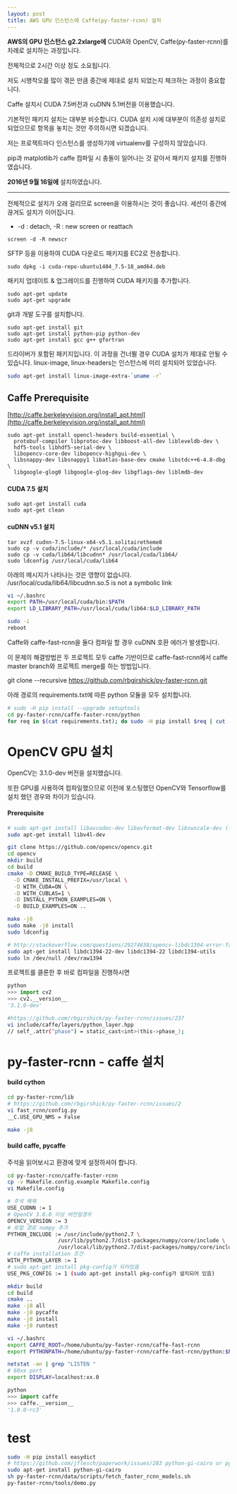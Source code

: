 ```yaml
---
layout: post
title: AWS GPU 인스턴스에 Caffe(py-faster-rcnn) 설치
---
```


**AWS의 GPU 인스턴스 g2.2xlarge에** CUDA와 OpenCV, Caffe(py-faster-rcnn)를 차례로 설치하는 과정입니다.

전체적으로 2시간 이상 정도 소요됩니다.

저도 시행착오를 많이 겪은 만큼 중간에 제대로 설치 되었는지 체크하는 과정이 중요합니다.

Caffe 설치시 CUDA 7.5버전과 cuDNN 5.1버전을 이용했습니다.

기본적인 패키지 설치는 대부분 비슷합니다. CUDA 설치 시에 대부분이 의존성 설치로 되었으므로 항목을 놓치는 것만 주의하시면 되겠습니다.

저는 프로젝트마다 인스턴스를 생성하기에 virtualenv를 구성하지 않았습니다.

pip과 matplotlib가 caffe 컴파일 시 충돌이 일어나는 것 같아서 패키지 설치를 진행하였습니다.

**2016년 9월 16일에** 설치하였습니다.

---

<div class='def'>
전체적으로 설치가 오래 걸리므로 screen을 이용하시는 것이 좋습니다. 세션이 중간에 끊겨도 설치가 이어집니다.
</div>

* -d : detach, -R : new screen or reattach

```
screen -d -R newscr
```

SFTP 등을 이용하여 CUDA 다운로드 패키지를 EC2로 전송합니다.

```
sudo dpkg -i cuda-repo-ubuntu1404_7.5-18_amd64.deb
```

패키지 업데이트 & 업그레이드를 진행하여 CUDA 패키지를 추가합니다.

```
sudo apt-get update
sudo apt-get upgrade
```

git과 개발 도구를 설치합니다.

```
sudo apt-get install git
sudo apt-get install python-pip python-dev
sudo apt-get install gcc g++ gfortran
```

드라이버가 포함된 패키지입니다. 이 과정을 건너뛸 경우 CUDA 설치가 제대로 안될 수 있습니다.
linux-image, linux-headers는 인스턴스에 미리 설치되어 있었습니다.

```bash
sudo apt-get install linux-image-extra-`uname -r`
```

## Caffe Prerequisite

[http://caffe.berkeleyvision.org/install_apt.html](http://caffe.berkeleyvision.org/install_apt.html)

```
sudo apt-get install opencl-headers build-essential \
  protobuf-compiler libprotoc-dev libboost-all-dev libleveldb-dev \
  hdf5-tools libhdf5-serial-dev \
  libopencv-core-dev libopencv-highgui-dev \
  libsnappy-dev libsnappy1 libatlas-base-dev cmake libstdc++6-4.8-dbg \
  libgoogle-glog0 libgoogle-glog-dev libgflags-dev liblmdb-dev
```

#### CUDA 7.5 설치

```
sudo apt-get install cuda
sudo apt-get clean
```

#### cuDNN v5.1 설치

```
tar xvzf cudnn-7.5-linux-x64-v5.1.solitairetheme8
sudo cp -v cuda/include/* /usr/local/cuda/include
sudo cp -v cuda/lib64/libcudnn* /usr/local/cuda/lib64/
sudo ldconfig /usr/local/cuda/lib64
```

아래의 메시지가 나타나는 것은 영향이 없습니다.
/usr/local/cuda/lib64/libcudnn.so.5 is not a symbolic link

```bash
vi ~/.bashrc
export PATH=/usr/local/cuda/bin:$PATH
export LD_LIBRARY_PATH=/usr/local/cuda/lib64:$LD_LIBRARY_PATH

sudo -i
reboot
```

Caffe와 caffe-fast-rcnn을 둘다 컴파일 할 경우 cuDNN 호환 에러가 발생합니다.

이 문제의 해결방법은 두 프로젝트 모두 caffe 기반이므로 caffe-fast-rcnn에서 caffe master branch와 프로젝트 merge를 하는 방법입니다.

git clone --recursive https://github.com/rbgirshick/py-faster-rcnn.git


<!--
```
git clone https://github.com/BVLC/caffe.git
cd caffe/python
```
-->


아래 경로의 requirements.txt에 따른 python 모듈을 모두 설치합니다.

```bash
# sudo -H pip install --upgrade setuptools
cd py-faster-rcnn/caffe-faster-rcnn/python
for req in $(cat requirements.txt); do sudo -H pip install $req | cut -d ">" -f1; done
```

# OpenCV GPU 설치

OpenCV는 3.1.0-dev 버전을 설치했습니다.

또한 GPU를 사용하여 컴파일했으므로 이전에 포스팅했던 OpenCV와 Tensorflow를 설치 했던 경우와 차이가 있습니다.

#### Prerequisite

```bash
# sudo apt-get install libavcodec-dev libavformat-dev libswscale-dev (설치되어 있음)
sudo apt-get install libv4l-dev
```

<!-- sudo apt-get install unzip
wget https://github.com/Itseez/opencv/archive/2.4.13.zip
unzip 2.4.13.zip
cd opencv-2.4.13 -->



```bash
git clone https://github.com/opencv/opencv.git
cd opencv
mkdir build
cd build
cmake -D CMAKE_BUILD_TYPE=RELEASE \
  -D CMAKE_INSTALL_PREFIX=/usr/local \
  -D WITH_CUDA=ON \
  -D WITH_CUBLAS=1 \
  -D INSTALL_PYTHON_EXAMPLES=ON \
  -D BUILD_EXAMPLES=ON ..

make -j8
sudo make -j8 install
sudo ldconfig

# http://stackoverflow.com/questions/29274638/opencv-libdc1394-error-failed-to-initialize-libdc1394
sudo apt-get install libdc1394-22-dev libdc1394-22 libdc1394-utils
sudo ln /dev/null /dev/raw1394
```

프로젝트를 클론한 후 바로 컴파일을 진행하시면

```python
python
>>> import cv2
>>> cv2.__version__
'3.1.0-dev'
```



```bash
#https://github.com/rbgirshick/py-faster-rcnn/issues/237
vi include/caffe/layers/python_layer.hpp
// self_.attr("phase") = static_cast<int>(this->phase_);
```


# py-faster-rcnn - caffe 설치

#### build cython

```bash
cd py-faster-rcnn/lib
# https://github.com/rbgirshick/py-faster-rcnn/issues/2
vi fast_rcnn/config.py
__C.USE_GPU_NMS = False

make -j8
```

#### build caffe, pycaffe
주석을 읽어보시고 환경에 맞게 설정하셔야 합니다.
```bash
cd py-faster-rcnn/caffe-faster-rcnn
cp -v Makefile.config.example Makefile.config
vi Makefile.config

# 주석 해제
USE_CUDNN := 1
# OpenCV 3.0.0 이상 버전일경우
OPENCV_VERSION := 3
# 로컬 경로 numpy 추가
PYTHON_INCLUDE := /usr/include/python2.7 \
                /usr/lib/python2.7/dist-packages/numpy/core/include \
                /usr/local/lib/python2.7/dist-packages/numpy/core/include
# caffe installation 조건
WITH_PYTHON_LAYER := 1
# sudo apt-get install pkg-config가 되어있음
USE_PKG_CONFIG := 1 (sudo apt-get install pkg-config가 설치되어 있음)
```

```bash
mkdir build
cd build
cmake ..
make -j8 all
make -j8 pycaffe
make -j8 install
make -j8 runtest
```

```bash
vi ~/.bashrc
export CAFFE_ROOT=/home/ubuntu/py-faster-rcnn/caffe-fast-rcnn
export PYTHONPATH=/home/ubuntu/py-faster-rcnn/caffe-fast-rcnn/python:$PYTHONPATH
```

```bash
netstat -an | grep "LISTEN "
# 60xx port
export DISPLAY=localhost:xx.0
```

```python
python
>>> import caffe
>>> caffe.__version__
'1.0.0-rc3'
```

# test

```bash
sudo -H pip install easydict
# https://github.com/jflesch/paperwork/issues/283 python-gi-cairo or python-gobject-cairo
sudo apt-get install python-gi-cairo
sh py-faster-rcnn/data/scripts/fetch_faster_rcnn_models.sh
py-faster-rcnn/tools/demo.py
```
